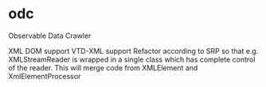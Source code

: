 # odc
Observable Data Crawler

XML DOM support
VTD-XML support
Refactor according to SRP so that e.g. XMLStreamReader is wrapped in a single class which has complete control of the reader.
This will merge code from XMLElement and XmlElementProcessor
